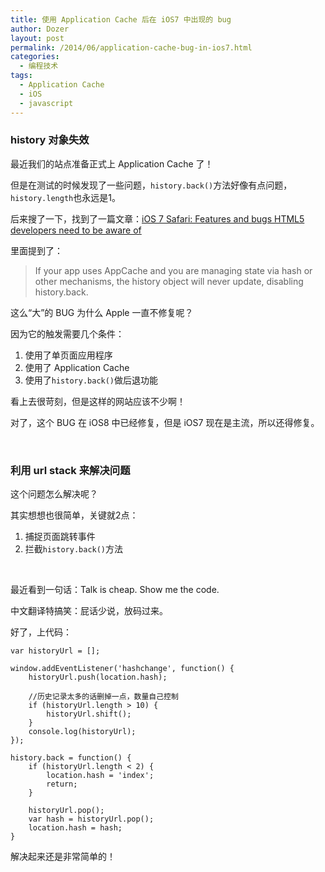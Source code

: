 ```yaml
---
title: 使用 Application Cache 后在 iOS7 中出现的 bug
author: Dozer
layout: post
permalink: /2014/06/application-cache-bug-in-ios7.html
categories:
  - 编程技术
tags:
  - Application Cache
  - iOS
  - javascript
---
```

### history 对象失效

最近我们的站点准备正式上 Application Cache 了！

但是在测试的时候发现了一些问题，`history.back()`方法好像有点问题，`history.length`也永远是1。

后来搜了一下，找到了一篇文章：<a href="http://www.imore.com/ios-7-safari-features-and-bugs-html5-developers-need-be-aware" target="_blank">iOS 7 Safari: Features and bugs HTML5 developers need to be aware of</a>

里面提到了：

> If your app uses AppCache and you are managing state via hash or other mechanisms, the history object will never update, disabling history.back.

<!--more-->

这么“大”的 BUG 为什么 Apple 一直不修复呢？

因为它的触发需要几个条件：

1.  使用了单页面应用程序
2.  使用了 Application Cache
3.  使用了`history.back()`做后退功能

看上去很苛刻，但是这样的网站应该不少啊！

对了，这个 BUG 在 iOS8 中已经修复，但是 iOS7 现在是主流，所以还得修复。

&nbsp;

### 利用 url stack 来解决问题

这个问题怎么解决呢？

其实想想也很简单，关键就2点：

1.  捕捉页面跳转事件
2.  拦截`history.back()`方法

&nbsp;

最近看到一句话：Talk is cheap. Show me the code.

中文翻译特搞笑：屁话少说，放码过来。

好了，上代码：

    var historyUrl = [];

    window.addEventListener('hashchange', function() {
        historyUrl.push(location.hash);

        //历史记录太多的话删掉一点，数量自己控制
        if (historyUrl.length > 10) {
            historyUrl.shift();
        }
        console.log(historyUrl);
    });

    history.back = function() {
        if (historyUrl.length < 2) {
            location.hash = 'index';
            return;
        }

        historyUrl.pop();
        var hash = historyUrl.pop();
        location.hash = hash;
    }

解决起来还是非常简单的！
